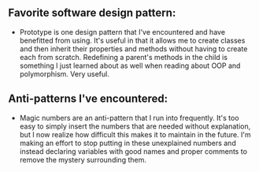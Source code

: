 ## Favorite software design pattern:
- Prototype is one design pattern that I've encountered and have benefitted from using. It's useful in that it allows me to create classes and then inherit their properties and methods without having to create each from scratch. Redefining a parent's methods in the child is something I just learned about as well when reading about OOP and polymorphism. Very useful.


## Anti-patterns I've encountered:
- Magic numbers are an anti-pattern that I run into frequently. It's too easy to simply insert the numbers that are needed without explanation, but I now realize how difficult this makes it to maintain in the future. I'm making an effort to stop putting in these unexplained numbers and instead declaring variables with good names and proper comments to remove the mystery surrounding them.